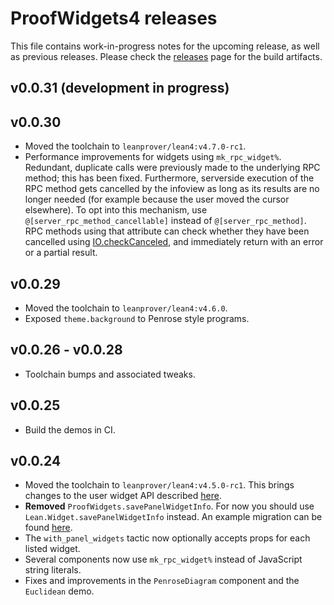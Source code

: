 # ProofWidgets4 releases

This file contains work-in-progress notes for the upcoming release, as well as previous releases.
Please check the [releases](https://github.com/leanprover-community/ProofWidgets4/releases) page for the build artifacts.

v0.0.31 (development in progress)
-------

v0.0.30
-------

* Moved the toolchain to `leanprover/lean4:v4.7.0-rc1`.
* Performance improvements for widgets using `mk_rpc_widget%`. Redundant, duplicate calls were previously made to the underlying RPC method; this has been fixed. Furthermore, serverside execution of the RPC method gets cancelled by the infoview as long as its results are no longer needed (for example because the user moved the cursor elsewhere). To opt into this mechanism, use `@[server_rpc_method_cancellable]` instead of `@[server_rpc_method]`. RPC methods using that attribute can check whether they have been cancelled using [IO.checkCanceled](https://leanprover-community.github.io/mathlib4_docs/Init/System/IO.html#IO.checkCanceled), and immediately return with an error or a partial result.

v0.0.29
-------

* Moved the toolchain to `leanprover/lean4:v4.6.0`.
* Exposed `theme.background` to Penrose style programs.

v0.0.26 - v0.0.28
-------

* Toolchain bumps and associated tweaks.

v0.0.25
-------

* Build the demos in CI.

v0.0.24
-------

* Moved the toolchain to `leanprover/lean4:v4.5.0-rc1`.
  This brings changes to the user widget API described [here](https://github.com/leanprover/lean4/blob/master/RELEASES.md#v450).
* **Removed** `ProofWidgets.savePanelWidgetInfo`. For now you should use `Lean.Widget.savePanelWidgetInfo` instead.
  An example migration can be found [here](https://github.com/leanprover-community/ProofWidgets4/compare/v0.0.23..v0.0.24#diff-c48bcbf1b4d226947726f7a0fe8c945f082f4195b34681638ca61a776bbf778eL49-R52).
* The `with_panel_widgets` tactic now optionally accepts props for each listed widget.
* Several components now use `mk_rpc_widget%` instead of JavaScript string literals.
* Fixes and improvements in the `PenroseDiagram` component and the `Euclidean` demo.
